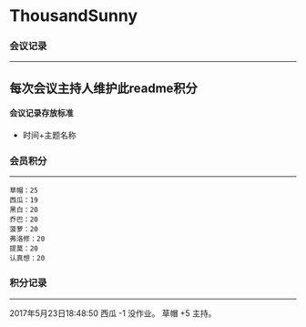 # ThousandSunny
### 会议记录
---
每次会议主持人维护此readme积分
---
 #### 会议记录存放标准
 * 时间+主题名称

### 会员积分
-----------
    草帽：25
    西瓜：19
    黑白：20
    乔巴：20
    菠萝：20
    弗洛修：20
    提莫：20
    认真想：20 

### 积分记录
-----------
2017年5月23日18:48:50
西瓜 -1 没作业。
草帽 +5 主持。

